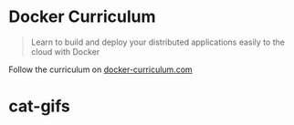 Docker Curriculum
===

> Learn to build and deploy your distributed applications easily to the cloud with Docker

Follow the curriculum on [docker-curriculum.com](https://docker-curriculum.com/)
# cat-gifs
